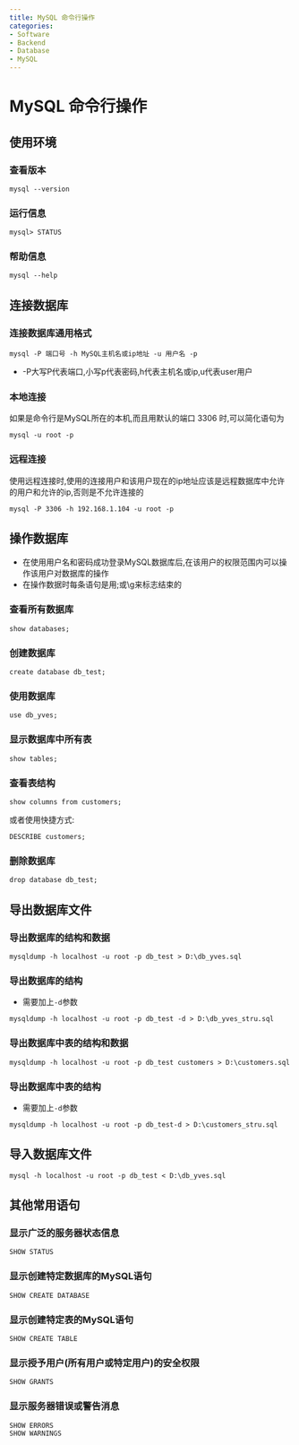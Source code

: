 ```yaml
---
title: MySQL 命令行操作
categories:
- Software
- Backend
- Database
- MySQL
---
```

# MySQL 命令行操作

## 使用环境

### 查看版本

```shell
mysql --version
```

### 运行信息

```
mysql> STATUS
```

### 帮助信息

```shell
mysql --help
```

## 连接数据库

### 连接数据库通用格式

```shell
mysql -P 端口号 -h MySQL主机名或ip地址 -u 用户名 -p
```

- -P大写P代表端口,小写p代表密码,h代表主机名或ip,u代表user用户

### 本地连接

如果是命令行是MySQL所在的本机,而且用默认的端口 3306 时,可以简化语句为

```shell
mysql -u root -p
```

### 远程连接

使用远程连接时,使用的连接用户和该用户现在的ip地址应该是远程数据库中允许的用户和允许的ip,否则是不允许连接的

```shell
mysql -P 3306 -h 192.168.1.104 -u root -p
```

## 操作数据库

- 在使用用户名和密码成功登录MySQL数据库后,在该用户的权限范围内可以操作该用户对数据库的操作
- 在操作数据时每条语句是用;或\g来标志结束的

### 查看所有数据库

```mysql
show databases;
```

### 创建数据库

```mysql
create database db_test;
```

### 使用数据库

```mysql
use db_yves;
```

### 显示数据库中所有表

```mysql
show tables;
```

### 查看表结构

```mysql
show columns from customers;
```
或者使用快捷方式:
```mysql
DESCRIBE customers;
```
### 删除数据库

```mysql
drop database db_test;
```

## 导出数据库文件

### 导出数据库的结构和数据

```shell
mysqldump -h localhost -u root -p db_test > D:\db_yves.sql
```

### 导出数据库的结构

- 需要加上`-d`参数

```shell
mysqldump -h localhost -u root -p db_test -d > D:\db_yves_stru.sql
```

### 导出数据库中表的结构和数据

```shell
mysqldump -h localhost -u root -p db_test customers > D:\customers.sql
```

### 导出数据库中表的结构

- 需要加上`-d`参数

```shell
mysqldump -h localhost -u root -p db_test-d > D:\customers_stru.sql
```

## 导入数据库文件

```shell
mysql -h localhost -u root -p db_test < D:\db_yves.sql
```

## 其他常用语句

### 显示广泛的服务器状态信息

```mysql
SHOW STATUS
```

### 显示创建特定数据库的MySQL语句

```mysql
SHOW CREATE DATABASE
```

### 显示创建特定表的MySQL语句

```mysql
SHOW CREATE TABLE
```

### 显示授予用户(所有用户或特定用户)的安全权限

```mysql
SHOW GRANTS
```

### 显示服务器错误或警告消息

```mysql
SHOW ERRORS
SHOW WARNINGS
```